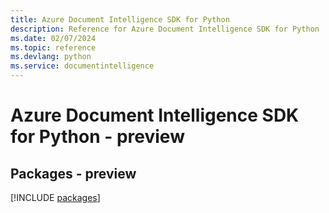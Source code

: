 ```yaml
---
title: Azure Document Intelligence SDK for Python
description: Reference for Azure Document Intelligence SDK for Python
ms.date: 02/07/2024
ms.topic: reference
ms.devlang: python
ms.service: documentintelligence
---
```

# Azure Document Intelligence SDK for Python - preview
## Packages - preview
[!INCLUDE [packages](document-intelligence-index.md)]